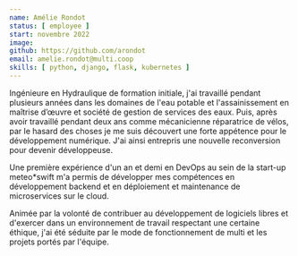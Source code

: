 ```yaml
---
name: Amélie Rondot
status: [ employee ]
start: novembre 2022
image: 
github: https://github.com/arondot
email: amelie.rondot@multi.coop
skills: [ python, django, flask, kubernetes ]
---
```


Ingénieure en Hydraulique de formation initiale, j'ai travaillé pendant plusieurs années dans les domaines de l'eau potable et l'assainissement en maîtrise d’œuvre et société de gestion de services des eaux. Puis, après avoir travaillé pendant deux ans comme mécanicienne réparatrice de vélos, par le hasard des choses je me suis découvert une forte appétence pour le développement numérique. J'ai ainsi entrepris une nouvelle reconversion pour devenir développeuse.

Une première expérience d'un an et demi en DevOps au sein de la start-up meteo*swift m'a permis de développer mes compétences en développement backend et en déploiement et maintenance de microservices sur le cloud.

Animée par la volonté de contribuer au développement de logiciels libres et d'exercer dans un environnement de travail respectant une certaine éthique, j'ai été séduite par le mode de fonctionnement de multi et les projets portés par l'équipe.
